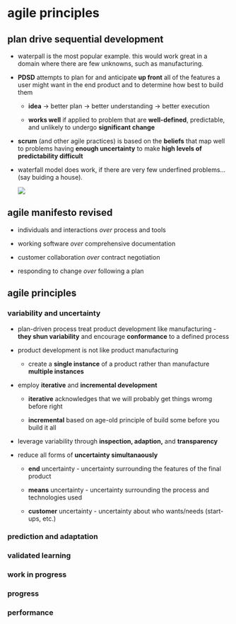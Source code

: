# agile principles

## plan drive sequential development

- waterpall is the most popular example. this would work great in a domain where there are few unknowns, such as manufacturing.

- **PDSD** attempts to plan for and anticipate **up front** all of the features a user might want in the end product and to determine how best to build them
  
  - **idea** -> better plan -> better understanding -> better execution
  
  - **works well** if applied to problem that are **well-defined**, predictable, and unlikely to undergo **significant change**

- **scrum** (and other agile practices) is based on the **beliefs** that map well to problems having **enough uncertainty** to make **high levels of predictability difficult**

- waterfall model does work, if there are very few underfined problems...(say buiding a house).
  
  ![](/home/machine/Pictures/Screenshots/Screenshot%20from%202023-01-13%2014-27-53.png)

## agile manifesto revised

- individuals and interactions *over* process and tools

- working software *over* comprehensive documentation

- customer collaboration *over* contract negotiation

- responding to change *over* following a plan

## agile principles

### variability and uncertainty

- plan-driven process treat product development like manufacturing - **they shun variability** and encourage **conformance** to a defined process

- product development is not like product manufacturing 
  
  - create a **single instance** of a product rather than manufacture **multiple instances**

- employ **iterative** and **incremental development**
  
  - **iterative** acknowledges that we will probably get things wromg before right
  
  - **incremental** based on age-old principle of build some before you build it all

- leverage variability through **inspection, adaption,** and **transparency**

- reduce all forms of **uncertainty simultanaously**
  
  - **end** uncertainty - uncertainty surrounding the features of the final product
  
  - **means** uncertainty - uncertainty surrounding the process and technologies used
  
  - **customer** uncertainty - uncertainty about who wants/needs (start-ups, etc.)

### prediction and adaptation

### validated learning

### work in progress

### progress

### performance
